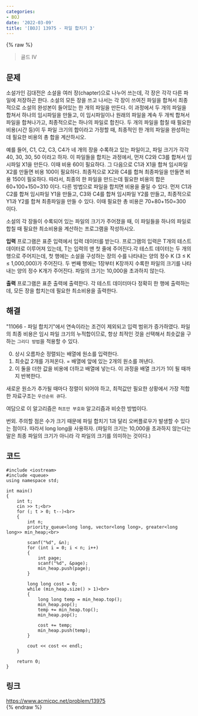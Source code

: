 ```yaml
---
categories:
- BOJ
date: '2022-03-09'
title: '[BOJ] 13975 - 파일 합치기 3'
---
```


{% raw %}
> 골드 IV<br>

## 문제
소설가인 김대전은 소설을 여러 장(chapter)으로 나누어 쓰는데, 각 장은 각각 다른 파일에 저장하곤 한다. 소설의 모든 장을 쓰고 나서는 각 장이 쓰여진 파일을 합쳐서 최종적으로 소설의 완성본이 들어있는 한 개의 파일을 만든다. 이 과정에서 두 개의 파일을 합쳐서 하나의 임시파일을 만들고, 이 임시파일이나 원래의 파일을 계속 두 개씩 합쳐서 파일을 합쳐나가고, 최종적으로는 하나의 파일로 합친다. 두 개의 파일을 합칠 때 필요한 비용(시간 등)이 두 파일 크기의 합이라고 가정할 때, 최종적인 한 개의 파일을 완성하는데 필요한 비용의 총 합을 계산하시오.

예를 들어, C1, C2, C3, C4가 네 개의 장을 수록하고 있는 파일이고, 파일 크기가 각각 40, 30, 30, 50 이라고 하자. 이 파일들을 합치는 과정에서, 먼저 C2와 C3를 합쳐서 임시파일 X1을 만든다. 이때 비용 60이 필요하다. 그 다음으로 C1과 X1을 합쳐 임시파일 X2를 만들면 비용 100이 필요하다. 최종적으로 X2와 C4를 합쳐 최종파일을 만들면 비용 150이 필요하다. 따라서, 최종의 한 파일을 만드는데 필요한 비용의 합은 60+100+150=310 이다. 다른 방법으로 파일을 합치면 비용을 줄일 수 있다. 먼저 C1과 C2를 합쳐 임시파일 Y1을 만들고, C3와 C4를 합쳐 임시파일 Y2를 만들고, 최종적으로 Y1과 Y2를 합쳐 최종파일을 만들 수 있다. 이때 필요한 총 비용은 70+80+150=300 이다.

소설의 각 장들이 수록되어 있는 파일의 크기가 주어졌을 때, 이 파일들을 하나의 파일로 합칠 때 필요한 최소비용을 계산하는 프로그램을 작성하시오.

**입력**
프로그램은 표준 입력에서 입력 데이터를 받는다. 프로그램의 입력은 T개의 테스트 데이터로 이루어져 있는데, T는 입력의 맨 첫 줄에 주어진다.각 테스트 데이터는 두 개의 행으로 주어지는데, 첫 행에는 소설을 구성하는 장의 수를 나타내는 양의 정수 K (3 ≤ K ≤ 1,000,000)가 주어진다. 두 번째 행에는 1장부터 K장까지 수록한 파일의 크기를 나타내는 양의 정수 K개가 주어진다. 파일의 크기는 10,000을 초과하지 않는다.

**출력**
프로그램은 표준 출력에 출력한다. 각 테스트 데이터마다 정확히 한 행에 출력하는데, 모든 장을 합치는데 필요한 최소비용을 출력한다.

##  해결
"11066 - 파일 합치기"에서 연속이라는 조건이 제외되고 입력 범위가 증가하였다. 파일의 최종 비용은 임시 파일 크기의 누적합이므로, 항상 최적인 것을 선택해서 최솟값을 구하는 `그리디 방법`을 적용할 수 있다.

0. 상시 오름차순 정렬되는 배열에 원소를 입력한다.
1. 최솟값 2개를 가져온다. = 배열에 앞에 있는 2개의 원소를 꺼낸다.
2. 이 둘을 더한 값을 비용에 더하고 배열에 넣는다. 이 과정을 배열 크기가 1이 될 때까지 반복한다.

새로운 원소가 추가될 때마다 정렬이 되어야 하고, 최적값만 필요한 상황에서 가장 적합한 자료구조는 `우선순위 큐`다.

여담으로 이 알고리즘은 `허프만 부호화` 알고리즘과 비슷한 방법이다.

번외. 주의할 점은 수가 크기 때문에 파일 합치기 1과 달리 오버플로우가 발생할 수 있다는 점이다. 따라서 long long을 사용하자. (파일의 크기는 10,000을 초과하지 않는다는 말은 최종 파일의 크기가 아니라 각 파일의 크기를 의미하는 것이다.)

## 코드
```
#include <iostream>
#include <queue>
using namespace std;

int main()
{
	int t;
	cin >> t;<br>
	for (; t > 0; t--)<br>
	{
		int n;
		priority_queue<long long, vector<long long>, greater<long long>> min_heap;<br>

		scanf("%d", &n);
		for (int i = 0; i < n; i++)
		{
			int page;
			scanf("%d", &page);
			min_heap.push(page);
		}
		
		long long cost = 0;
		while (min_heap.size() > 1)<br>
		{
			long long temp = min_heap.top();
			min_heap.pop();
			temp += min_heap.top();
			min_heap.pop();
			
			cost += temp;
			min_heap.push(temp);
		}
		
		cout << cost << endl;
	}
	
	return 0;
}
```

## 링크
https://www.acmicpc.net/problem/13975<br>
{% endraw %}